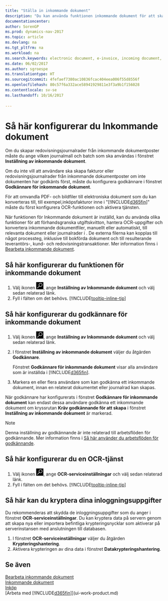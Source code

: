 ```yaml
---
title: "Ställa in inkommande dokument"
description: "Du kan använda funktionen inkommande dokument för att skapa elektroniska dokument, hantera OCR-uppgifter, importera fakturor och konvertera bildfiler."
documentationcenter: 
author: SorenGP
ms.prod: dynamics-nav-2017
ms.topic: article
ms.devlang: na
ms.tgt_pltfrm: na
ms.workload: na
ms.search.keywords: electronic document, e-invoice, incoming document, OCR, ecommerce, document exchange, import invoice
ms.date: 06/02/2017
ms.author: sgroespe
ms.translationtype: HT
ms.sourcegitcommit: 4fefaef7380ac10836fcac404eea006f55d8556f
ms.openlocfilehash: 80c57f6a332ace58941929811e3f3a9b1f156028
ms.contentlocale: sv-se
ms.lasthandoff: 10/16/2017

---
```

# <a name="how-to-set-up-incoming-documents"></a>Så här konfigurerar du Inkommande dokument
Om du skapar redovisningsjournalrader från inkommande dokumentposter måste du ange vilken journalmall och batch som ska användas i fönstret **Inställning av inkommande dokument**.

Om du inte vill att användare ska skapa fakturor eller redovisningsjournalrader från inkommande dokumentposter om inte dokumenten har godkänts först, måste du konfigurera godkännare i fönstret **Godkännare för inkommande dokument**.

För att omvandla PDF- och bildfiler till elektroniska dokument som du kan konverteras till, till exempel,inköpsfakturor inne i "[!INCLUDE[d365fin](includes/d365fin_md.md)]" måste du först konfigurera OCR-funktionen och aktivera tjänsten.

När funktionen för Inkommande dokument är inställd, kan du använda olika funktioner för att förhandsgranska utgiftskvitton, hantera OCR-uppgifter och konvertera inkommande dokumentfiler, manuellt eller automatiskt, till relevanta dokument eller journalrader i . De externa filerna kan kopplas till något processteg, inklusive till bokförda dokument och till resulterande leverantörs-, kund- och redovisningstransaktioner. Mer information finns i [Bearbeta inkommande dokument](across-process-income-documents.md).

## <a name="to-set-up-the-incoming-documents-feature"></a>Så här konfigurerar du funktionen för inkommande dokument
1. Välj ikonen ![Söka efter sida eller rapport](media/ui-search/search_small.png "ikonen Söka efter sida eller rapport"), ange **Inställning av Inkommande dokument** och välj sedan relaterad länk.
2. Fyll i fälten om det behövs. [!INCLUDE[tooltip-inline-tip](includes/tooltip-inline-tip_md.md)]

## <a name="to-set-up-approvers-of-incoming-document-records"></a>Så här konfigurerar du godkännare för inkommande dokument
1. Välj ikonen ![Söka efter sida eller rapport](media/ui-search/search_small.png "ikonen Söka efter sida eller rapport"), ange **Inställning av Inkommande dokument** och välj sedan relaterad länk.  
2. I fönstret **Inställning av inkommande dokument** väljer du åtgärden **Godkännare**.

    Fönstret **Godkännare för inkommande dokument** visar alla användare som är inställda i [!INCLUDE[d365fin](includes/d365fin_md.md)].  
3. Markera en eller flera användare som kan godkänna ett inkommande dokument, innan en relaterat dokumentet eller journalrad kan skapas.

När godkännare har konfigurerats i fönstret **Godkännare för inkommande dokument** kan endast dessa användare godkänna ett inkommande dokument om kryssrutan **Kräv godkännande för att skapa** i fönstret **Inställning av inkommande dokument** är markerad.

> [!NOTE]  
>   Denna inställning av godkännande är inte relaterad till arbetsflöden för godkännande. Mer information finns i [Så här använder du arbetsflöden för godkännande](across-how-use-approval-workflows.md).

## <a name="to-set-up-an-ocr-service"></a>Så här konfigurerar du en OCR-tjänst
1. Välj ikonen ![Söka efter sida eller rapport](media/ui-search/search_small.png "ikonen Söka efter sida eller rapport"), ange **OCR-serviceinställningar** och välj sedan relaterad länk.
2. Fyll i fälten om det behövs. [!INCLUDE[tooltip-inline-tip](includes/tooltip-inline-tip_md.md)]

## <a name="to-encrypt-your-login-information"></a>Så här kan du kryptera dina inloggningsuppgifter
Du rekommenderas att skydda de inloggningsuppgifter som du anger i fönstret **OCR-serviceinställningar**. Du kan kryptera data på servern genom att skapa nya eller importera befintliga krypteringsnycklar som aktiverar på serverinstansen med anslutningen till databasen.

1. I fönstret **OCR-serviceinställningar** väljer du åtgärden **Krypteringshantering**.
2. Aktivera krypteringen av dina data i fönstret **Datakrypteringshantering**.

## <a name="see-also"></a>Se även
[Bearbeta inkommande dokument](across-process-income-documents.md)  
[Inkommande dokument](across-income-documents.md)  
[Inköp](purchasing-manage-purchasing.md)  
[Arbeta med [!INCLUDE[d365fin](includes/d365fin_md.md)]](ui-work-product.md)

